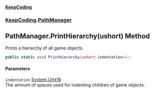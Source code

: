 #### [KeepCoding](index.md 'index')
### [KeepCoding](KeepCoding.md 'KeepCoding').[PathManager](PathManager.md 'KeepCoding.PathManager')
## PathManager.PrintHierarchy(ushort) Method
Prints a hierarchy of all game objects.  
```csharp
public static void PrintHierarchy(ushort indentation=4);
```
#### Parameters
<a name='KeepCoding.PathManager.PrintHierarchy(ushort).indentation'></a>
`indentation` [System.UInt16](https://docs.microsoft.com/en-us/dotnet/api/System.UInt16 'System.UInt16')  
The amount of spaces used for indenting children of game objects.
  
